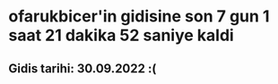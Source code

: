 # ofarukbicer'in gidisine son 7 gun 1 saat 21 dakika 52 saniye kaldi

## Gidis tarihi: 30.09.2022 :(